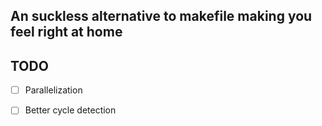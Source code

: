 ## An suckless alternative to makefile making you feel right at home

## TODO
- [ ] Parallelization
- [ ] Better cycle detection

